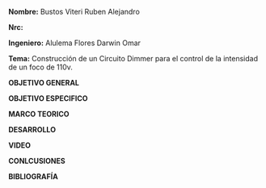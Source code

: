 **Nombre:** Bustos Viteri Ruben Alejandro

**Nrc:** 

**Ingeniero:** Alulema Flores Darwin Omar

**Tema:** Construcción de un Circuito Dimmer para el control de la intensidad de un foco de 110v.

**OBJETIVO GENERAL**

**OBJETIVO ESPECIFICO**

**MARCO TEORICO**

**DESARROLLO**

**VIDEO**

**CONLCUSIONES**

**BIBLIOGRAFÍA**


